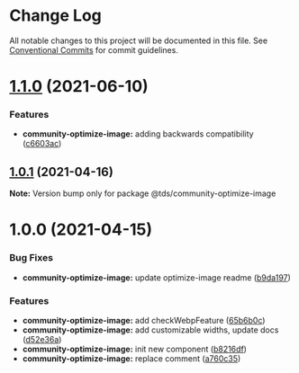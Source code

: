 # Change Log

All notable changes to this project will be documented in this file.
See [Conventional Commits](https://conventionalcommits.org) for commit guidelines.

# [1.1.0](https://github.com/telus/tds-community/compare/@tds/community-optimize-image@1.0.1...@tds/community-optimize-image@1.1.0) (2021-06-10)


### Features

* **community-optimize-image:** adding backwards compatibility ([c6603ac](https://github.com/telus/tds-community/commit/c6603ac0b0c80bee99f6040d04fe4294774bf766))





## [1.0.1](https://github.com/telus/tds-community/compare/@tds/community-optimize-image@1.0.0...@tds/community-optimize-image@1.0.1) (2021-04-16)

**Note:** Version bump only for package @tds/community-optimize-image





# 1.0.0 (2021-04-15)


### Bug Fixes

* **community-optimize-image:** update optimize-image readme ([b9da197](https://github.com/telus/tds-community/commit/b9da19752e41d9d1d745c03fb3f33230ce0316a4))


### Features

* **community-optimize-image:** add checkWebpFeature ([65b6b0c](https://github.com/telus/tds-community/commit/65b6b0ce601646128a6e743aa382818384a28edb))
* **community-optimize-image:** add customizable widths, update docs ([d52e36a](https://github.com/telus/tds-community/commit/d52e36a811c1237e923a9fa0ba89a1cdfdf34290))
* **community-optimize-image:** init new component ([b8216df](https://github.com/telus/tds-community/commit/b8216df35939f73dff2f89707bde663319ea1444))
* **community-optimize-image:** replace comment ([a760c35](https://github.com/telus/tds-community/commit/a760c3571cf7e0b2e1a9c70bece5112ae589d98b))
